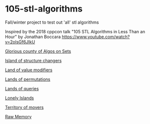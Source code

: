 # 105-stl-algorithms
Fall/winter project to test out 'all' stl algorithms


Inspired by the 2018 cppcon talk "105 STL Algorithms in Less Than an Hour"
by Jonathan Boccara https://www.youtube.com/watch?v=2olsGf6JIkU


[Glorious county of Algos on Sets](doc/algset/main.md)

[Island of structure changers](doc/structchg/main.md)

[Land of value modifiers](doc/valmod/main.md)

[Lands of permutations](doc/permutations/main.md)

[Lands of queries](doc/queries/main.md)

[Lonely Islands](doc/lonely/main.md)

[Territory of movers](doc/movers/main.md)

[Raw Memory](doc/rawmem/main.md)
